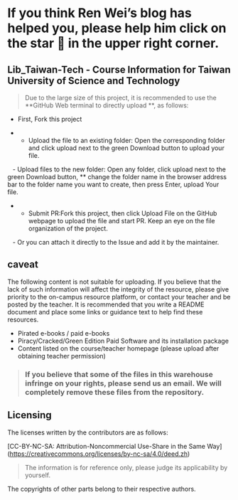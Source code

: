 # If you think Ren Wei’s blog has helped you, please help him click on the star 🌟 in the upper right corner.

## Lib_Taiwan-Tech - Course Information for Taiwan University of Science and Technology

> Due to the large size of this project, it is recommended to use the **GitHub Web terminal to directly upload **, as follows:

* First, Fork this project

* - Upload the file to an existing folder: Open the corresponding folder and click upload next to the green Download button to upload your file.

   - Upload files to the new folder: Open any folder, click upload next to the green Download button, ** change the folder name in the browser address bar to the folder name you want to create, then press Enter, upload Your file.

* - Submit PR:Fork this project, then click Upload File on the GitHub webpage to upload the file and start PR. Keep an eye on the file organization of the project.

   - Or you can attach it directly to the Issue and add it by the maintainer.

## caveat

The following content is not suitable for uploading. If you believe that the lack of such information will affect the integrity of the resource, please give priority to the on-campus resource platform, or contact your teacher and be posted by the teacher. It is recommended that you write a README document and place some links or guidance text to help find these resources.

- Pirated e-books / paid e-books
- Piracy/Cracked/Green Edition Paid Software and its installation package
- Content listed on the course/teacher homepage (please upload after obtaining teacher permission)

> ### If you believe that some of the files in this warehouse infringe on your rights, please send us an email. We will completely remove these files from the repository.

## Licensing

The licenses written by the contributors are as follows:

[CC-BY-NC-SA: Attribution-Noncommercial Use-Share in the Same Way] (https://creativecommons.org/licenses/by-nc-sa/4.0/deed.zh)

> The information is for reference only, please judge its applicability by yourself.

The copyrights of other parts belong to their respective authors.
